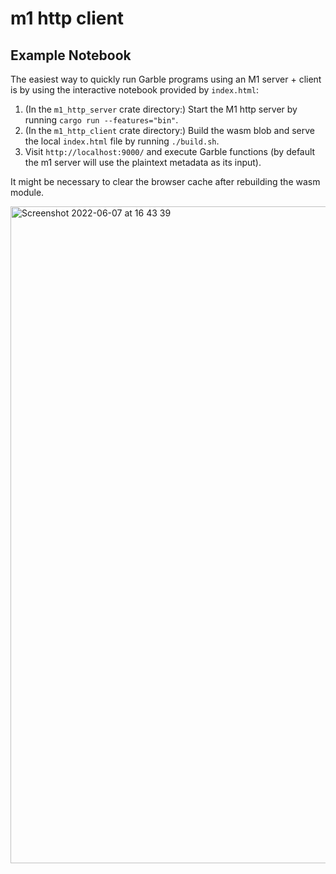 # m1 http client

## Example Notebook

The easiest way to quickly run Garble programs using an M1 server + client is by using the interactive notebook provided by `index.html`:

1. (In the `m1_http_server` crate directory:) Start the M1 http server by running `cargo run --features="bin"`.
2. (In the `m1_http_client` crate directory:) Build the wasm blob and serve the local `index.html` file by running `./build.sh`.
3. Visit `http://localhost:9000/` and execute Garble functions (by default the m1 server will use the plaintext metadata as its input).

It might be necessary to clear the browser cache after rebuilding the wasm module.

<img width="1051" alt="Screenshot 2022-06-07 at 16 43 39" src="https://user-images.githubusercontent.com/358580/172409498-97117ebf-4700-4a0b-b52a-46f0b184c057.png">
